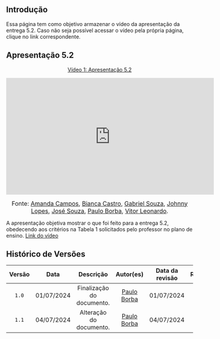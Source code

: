 
## Introdução

Essa página tem como objetivo armazenar o vídeo da apresentação da entrega 5.2. Caso não seja possível acessar o vídeo pela própria página, clique no link correspondente.

## Apresentação 5.2
<div align="center">
<p style="text-align: center"><a href="" target="blanket">Vídeo 1: Apresentação 5.2</a></p>
</div>

<iframe width="560" height="315" src="https://www.youtube.com/embed/gjmPMKMj-oU?si=ANdGvQUhCG6QZLAr" title="YouTube video player" frameborder="0" allow="accelerometer; autoplay; clipboard-write; encrypted-media; gyroscope; picture-in-picture; web-share" referrerpolicy="strict-origin-when-cross-origin" allowfullscreen></iframe>


<font size="3"><p style="text-align: center">Fonte: [Amanda Campos](https://github.com/acamposs), [Bianca Castro](https://github.com/BiancaPatrocinio7), [Gabriel Souza](https://github.com/GabrielMS00), [Johnny Lopes](https://github.com/JohnnyLopess), [José Souza](https://github.com/JoseFilipi), [Paulo Borba](https://github.com/paulohborba), [Vitor Leonardo](https://github.com/vitorfleonardo).</p></font>


A apresentação objetiva mostrar o que foi feito para a entrega 5.2, obedecendo aos critérios na Tabela 1 solicitados pelo professor no plano de ensino. [Link do vídeo](https://www.youtube.com/embed/TTnMrcIVM5U?si=0v_8LNB4ZdX_F6U5)

## Histórico de Versões

| Versão | Data | Descrição | Autor(es) | Data da revisão | Revisor(es) |
| :--: | :--: | :--: | :--: | :--: | :--: |
|`1.0` | 01/07/2024 | Finalização do documento. |[Paulo Borba](https://github.com/paulohborba) | 01/07/2024 | [Johnny Lopes](https://github.com/JohnnyLopess) |
|`1.1` | 04/07/2024 | Alteração do documento. |[Paulo Borba](https://github.com/paulohborba) | 04/07/2024 | [Amanda Campos](https://github.com/acamposs)|
